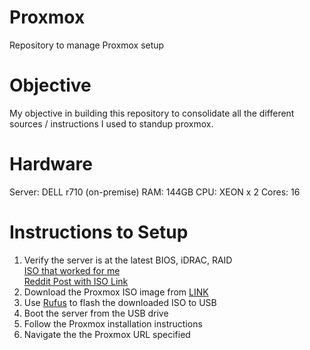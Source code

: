 # Proxmox
Repository to manage Proxmox setup

# Objective
My objective in building this repository to consolidate all the different sources / instructions I used to standup proxmox. 

# Hardware
Server:  DELL r710 (on-premise)
RAM: 144GB
CPU:  XEON x 2
Cores:  16


# Instructions to Setup
1. Verify the server is at the latest BIOS, iDRAC, RAID <br>
[ISO that worked for me](https://www.dropbox.com/s/ujw0sczpz1zk79k/DELL-R710.iso.iso?dl=0)<br>
[Reddit Post with ISO Link](https://www.reddit.com/r/homelab/comments/gixkba/dell_r710_firmware_updates_these_days/)
2. Download the Proxmox ISO image from [LINK](https://www.proxmox.com/en/proxmox-ve/get-started)
3. Use [Rufus](https://rufus.ie/en/) to flash the downloaded ISO to USB
4. Boot the server from the USB drive
5. Follow the Proxmox installation instructions
6. Navigate the the Proxmox URL specified

